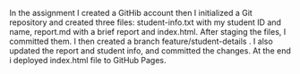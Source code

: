 In the assignment I created a GitHib account then I initialized a Git repository and created three files: student-info.txt with my student ID and name, report.md with a brief report and index.html.
After staging the files, I committed them. I then created a branch feature/student-details . I also updated the report and student info, and committed the changes. At the end i deployed  index.html file to GitHub Pages. 
